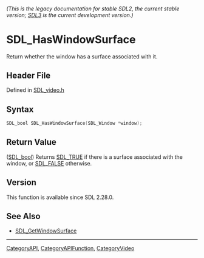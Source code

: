 ###### (This is the legacy documentation for stable SDL2, the current stable version; [SDL3](https://wiki.libsdl.org/SDL3/) is the current development version.)
# SDL_HasWindowSurface

Return whether the window has a surface associated with it.

## Header File

Defined in [SDL_video.h](https://github.com/libsdl-org/SDL/blob/SDL2/include/SDL_video.h)

## Syntax

```c
SDL_bool SDL_HasWindowSurface(SDL_Window *window);
```

## Return Value

([SDL_bool](SDL_bool)) Returns [SDL_TRUE](SDL_TRUE) if there is a surface
associated with the window, or [SDL_FALSE](SDL_FALSE) otherwise.

## Version

This function is available since SDL 2.28.0.

## See Also

- [SDL_GetWindowSurface](SDL_GetWindowSurface)

----
[CategoryAPI](CategoryAPI), [CategoryAPIFunction](CategoryAPIFunction), [CategoryVideo](CategoryVideo)

